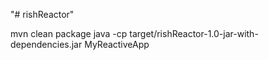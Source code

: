 "# rishReactor"

mvn clean package
java -cp target/rishReactor-1.0-jar-with-dependencies.jar MyReactiveApp
